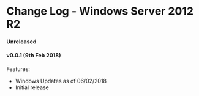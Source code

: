 # Change Log - Windows Server 2012 R2

#### Unreleased



#### v0.0.1 (9th Feb 2018)

Features:

 - Windows Updates as of 06/02/2018
 - Initial release
